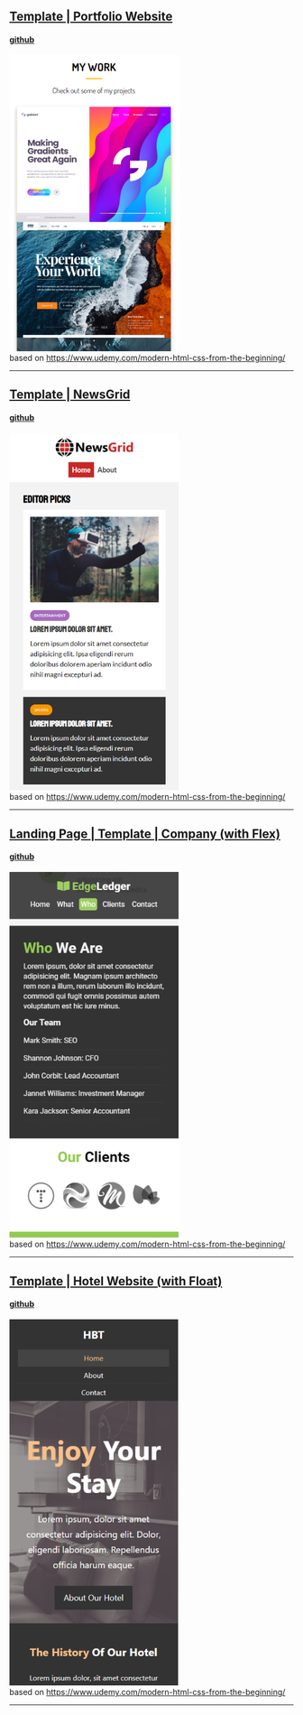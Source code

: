 ## <a href="https://ilyakozak.github.io/css-templates/portfolio-website/"> Template | Portfolio Website </a>

#### <a href="https://github.com/IlyaKozak/css-templates/tree/master/portfolio-website"> github </a>

<a href="https://ilyakozak.github.io/css-templates/portfolio-website/"><img src="portfolio-website.png" width="300"/></a><br />
based on https://www.udemy.com/modern-html-css-from-the-beginning/

---

## <a href="https://ilyakozak.github.io/css-templates/newsgrid/"> Template | NewsGrid </a>

#### <a href="https://github.com/IlyaKozak/css-templates/tree/master/newsgrid"> github </a>

<a href="https://ilyakozak.github.io/css-templates/newsgrid/"><img src="newsgrid.png" width="300"/></a><br />
based on https://www.udemy.com/modern-html-css-from-the-beginning/

---

## <a href="https://ilyakozak.github.io/css-templates/lp-template-company%20(with%20flex)/"> Landing Page | Template | Company (with Flex) </a>

#### <a href="https://github.com/IlyaKozak/css-templates/tree/master/lp-template-company%20(with%20flex)"> github </a>

<a href="https://ilyakozak.github.io/css-templates/lp-template-company%20(with%20flex)/"><img src="lp-template-company.png" width="300"/></a><br />
based on https://www.udemy.com/modern-html-css-from-the-beginning/

---

## <a href="https://ilyakozak.github.io/css-templates/template-hotel-website%20(with%20float)"> Template | Hotel Website (with Float) </a>

#### <a href="https://github.com/IlyaKozak/css-templates/tree/master/template-hotel-website%20(with%20float)"> github </a>

<a href="https://ilyakozak.github.io/css-templates/template-hotel-website%20(with%20float)"><img src="template-hotel-website.png" width="300"/></a><br />
based on https://www.udemy.com/modern-html-css-from-the-beginning/

---
